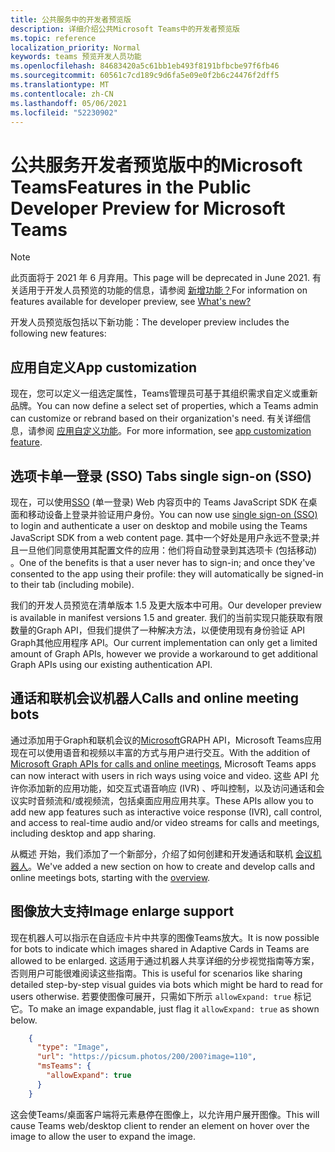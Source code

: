 ```yaml
---
title: 公共服务中的开发者预览版
description: 详细介绍公共Microsoft Teams中的开发者预览版
ms.topic: reference
localization_priority: Normal
keywords: teams 预览开发人员功能
ms.openlocfilehash: 84683420a5c61bb1eb493f8191bfbcbe97f6fb46
ms.sourcegitcommit: 60561c7cd189c9d6fa5e09e0f2b6c24476f2dff5
ms.translationtype: MT
ms.contentlocale: zh-CN
ms.lasthandoff: 05/06/2021
ms.locfileid: "52230902"
---
```

# <a name="features-in-the-public-developer-preview-for-microsoft-teams"></a><span data-ttu-id="1563e-104">公共服务开发者预览版中的Microsoft Teams</span><span class="sxs-lookup"><span data-stu-id="1563e-104">Features in the Public Developer Preview for Microsoft Teams</span></span>

> [!NOTE]
> <span data-ttu-id="1563e-105">此页面将于 2021 年 6 月弃用。</span><span class="sxs-lookup"><span data-stu-id="1563e-105">This page will be deprecated in June 2021.</span></span> <span data-ttu-id="1563e-106">有关适用于开发人员预览的功能的信息，请参阅 [新增功能？](~/whats-new.md)</span><span class="sxs-lookup"><span data-stu-id="1563e-106">For information on features available for developer preview, see [What's new?](~/whats-new.md)</span></span>

<span data-ttu-id="1563e-107">开发人员预览版包括以下新功能：</span><span class="sxs-lookup"><span data-stu-id="1563e-107">The developer preview includes the following new features:</span></span>

## <a name="app-customization"></a><span data-ttu-id="1563e-108">应用自定义</span><span class="sxs-lookup"><span data-stu-id="1563e-108">App customization</span></span>

<span data-ttu-id="1563e-109">现在，您可以定义一组选定属性，Teams管理员可基于其组织需求自定义或重新品牌。</span><span class="sxs-lookup"><span data-stu-id="1563e-109">You can now define a select set of properties, which a Teams admin can customize or rebrand based on their organization's need.</span></span> <span data-ttu-id="1563e-110">有关详细信息，请参阅 [应用自定义功能](~/concepts/design/design-teams-app-overview.md)。</span><span class="sxs-lookup"><span data-stu-id="1563e-110">For more information, see [app customization feature](~/concepts/design/design-teams-app-overview.md).</span></span>

## <a name="tabs-single-sign-on-sso"></a><span data-ttu-id="1563e-111">选项卡单一登录 (SSO) </span><span class="sxs-lookup"><span data-stu-id="1563e-111">Tabs single sign-on (SSO)</span></span>

<span data-ttu-id="1563e-112">现在，可以使用[SSO](~/tabs/how-to/authentication/auth-aad-sso.md) (单一登录) Web 内容页中的 Teams JavaScript SDK 在桌面和移动设备上登录并验证用户身份。</span><span class="sxs-lookup"><span data-stu-id="1563e-112">You can now use [single sign-on (SSO)](~/tabs/how-to/authentication/auth-aad-sso.md) to login and authenticate a user on desktop and mobile using the Teams JavaScript SDK from a web content page.</span></span> <span data-ttu-id="1563e-113">其中一个好处是用户永远不登录;并且一旦他们同意使用其配置文件的应用：他们将自动登录到其选项卡 (包括移动) 。</span><span class="sxs-lookup"><span data-stu-id="1563e-113">One of the benefits is that a user never has to sign-in; and once they've consented to the app using their profile: they will automatically be signed-in to their tab (including mobile).</span></span>

<span data-ttu-id="1563e-114">我们的开发人员预览在清单版本 1.5 及更大版本中可用。</span><span class="sxs-lookup"><span data-stu-id="1563e-114">Our developer preview is available in manifest versions 1.5 and greater.</span></span> <span data-ttu-id="1563e-115">我们的当前实现只能获取有限数量的Graph API，但我们提供了一种解决方法，以便使用现有身份验证 API Graph其他应用程序 API。</span><span class="sxs-lookup"><span data-stu-id="1563e-115">Our current implementation can only get a limited amount of Graph APIs, however we provide a workaround to get additional Graph APIs using our existing authentication API.</span></span>

## <a name="calls-and-online-meeting-bots"></a><span data-ttu-id="1563e-116">通话和联机会议机器人</span><span class="sxs-lookup"><span data-stu-id="1563e-116">Calls and online meeting bots</span></span>

<span data-ttu-id="1563e-117">通过添加用于Graph和联机会议的[Microsoft](/graph/api/resources/communications-api-overview?view=graph-rest-beta&preserve-view=true)GRAPH API，Microsoft Teams应用现在可以使用语音和视频以丰富的方式与用户进行交互。</span><span class="sxs-lookup"><span data-stu-id="1563e-117">With the addition of [Microsoft Graph APIs for calls and online meetings](/graph/api/resources/communications-api-overview?view=graph-rest-beta&preserve-view=true), Microsoft Teams apps can now interact with users in rich ways using voice and video.</span></span> <span data-ttu-id="1563e-118">这些 API 允许你添加新的应用功能，如交互式语音响应 (IVR) 、呼叫控制，以及访问通话和会议实时音频流和/或视频流，包括桌面应用应用共享。</span><span class="sxs-lookup"><span data-stu-id="1563e-118">These APIs allow you to add new app features such as interactive voice response (IVR), call control, and access to real-time audio and/or video streams for calls and meetings, including desktop and app sharing.</span></span>

<span data-ttu-id="1563e-119">从概述 开始，我们添加了一个新部分，介绍了如何创建和开发通话和联机 [会议机器人](~/bots/calls-and-meetings/calls-meetings-bots-overview.md)。</span><span class="sxs-lookup"><span data-stu-id="1563e-119">We've added a new section on how to create and develop calls and online meetings bots, starting with the [overview](~/bots/calls-and-meetings/calls-meetings-bots-overview.md).</span></span>


## <a name="image-enlarge-support"></a><span data-ttu-id="1563e-120">图像放大支持</span><span class="sxs-lookup"><span data-stu-id="1563e-120">Image enlarge support</span></span>

<span data-ttu-id="1563e-121">现在机器人可以指示在自适应卡片中共享的图像Teams放大。</span><span class="sxs-lookup"><span data-stu-id="1563e-121">It is now possible for bots to indicate which images shared in Adaptive Cards in Teams are allowed to be enlarged.</span></span> <span data-ttu-id="1563e-122">这适用于通过机器人共享详细的分步视觉指南等方案，否则用户可能很难阅读这些指南。</span><span class="sxs-lookup"><span data-stu-id="1563e-122">This is useful for scenarios like sharing detailed step-by-step visual guides via bots which might be hard to read for users otherwise.</span></span> <span data-ttu-id="1563e-123">若要使图像可展开，只需如下所示 `allowExpand: true` 标记它。</span><span class="sxs-lookup"><span data-stu-id="1563e-123">To make an image expandable, just flag it `allowExpand: true` as shown below.</span></span>

```json
    {
      "type": "Image",
      "url": "https://picsum.photos/200/200?image=110",
      "msTeams": {
        "allowExpand": true
      }
    }
```
<span data-ttu-id="1563e-124">这会使Teams/桌面客户端将元素悬停在图像上，以允许用户展开图像。</span><span class="sxs-lookup"><span data-stu-id="1563e-124">This will cause Teams web/desktop client to render an element on hover over the image to allow the user to expand the image.</span></span>
